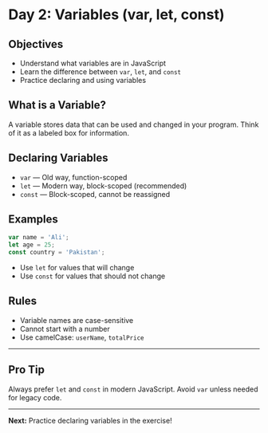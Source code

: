 # Day 2: Variables (var, let, const)

## Objectives
- Understand what variables are in JavaScript
- Learn the difference between `var`, `let`, and `const`
- Practice declaring and using variables

## What is a Variable?
A variable stores data that can be used and changed in your program. Think of it as a labeled box for information.

## Declaring Variables
- `var` — Old way, function-scoped
- `let` — Modern way, block-scoped (recommended)
- `const` — Block-scoped, cannot be reassigned

## Examples
```js
var name = 'Ali';
let age = 25;
const country = 'Pakistan';
```

- Use `let` for values that will change
- Use `const` for values that should not change

## Rules
- Variable names are case-sensitive
- Cannot start with a number
- Use camelCase: `userName`, `totalPrice`

---

## Pro Tip
Always prefer `let` and `const` in modern JavaScript. Avoid `var` unless needed for legacy code.

---

**Next:** Practice declaring variables in the exercise!
